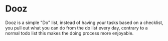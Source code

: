 # Dooz
Dooz is a simple "Do" list, instead of having your tasks based on a checklist, you pull out what you can do from the do list every day, contrary to a normal todo list this makes the doing process more enjoyable.
